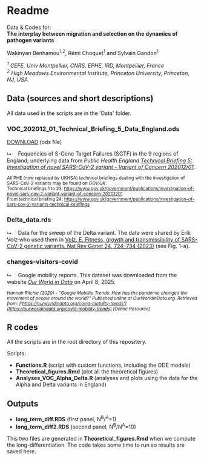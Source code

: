# Readme

Data & Codes for:<br>
**The interplay between migration and selection on the dynamics of pathogen variants**

Wakinyan Benhamou<sup>1,2</sup>, Rémi Choquet<sup>1</sup> and Sylvain Gandon<sup>1</sup>

*<sup>1</sup> CEFE, Univ Montpellier, CNRS, EPHE, IRD, Montpellier, France*<br>
*<sup>2</sup> High Meadows Environmental Institute, Princeton University, Princeton, NJ, USA*<br>

## Data (sources and short descriptions)

All data used in the scripts are in the 'Data' folder. 

### VOC_202012_01_Technical_Briefing_5_Data_England.ods

[DOWNLOAD](https://assets.publishing.service.gov.uk/government/uploads/system/uploads/attachment_data/file/957631/Variant_of_Concern_VOC_202012_01_Technical_Briefing_5_Data_England.ods) (ods file)

&#11169;&emsp; Fequencies of S-Gene Target Failures (SGTF) in the 9 regions of England; underlying data from *Public Health England* [*Technical Briefing 5: Investigation of novel SARS-CoV-2 variant - Variant of Concern 202012/01*](https://assets.publishing.service.gov.uk/government/uploads/system/uploads/attachment_data/file/959426/Variant_of_Concern_VOC_202012_01_Technical_Briefing_5.pdf).

<sub>All PHE (now  replaced by UKHSA) technical briefings dealing with the investigation of SARS-CoV-2 variants may be found on *GOV.UK*:</sub><br>
<sub>Technical briefings 1 to 23: https://www.gov.uk/government/publications/investigation-of-novel-sars-cov-2-variant-variant-of-concern-20201201</sub><br>
<sub>From technical briefing 24: https://www.gov.uk/government/publications/investigation-of-sars-cov-2-variants-technical-briefings</sub>

### Delta_data.rds

&#11169;&emsp; Data for the sweep of the Delta variant. The data were shared by Erik Volz who used them in [Volz, E. Fitness, growth and transmissibility of SARS-CoV-2 genetic variants. Nat Rev Genet 24, 724–734 (2023)](https://doi.org/10.1038/s41576-023-00610-z) (see Fig. 1-a).

### changes-visitors-covid

&#11169;&emsp; Google mobility reports. This dataset was downloaded from the website [*Our World in Data*](https://ourworldindata.org/covid-mobility-trends) on April 8, 2025.<br>

<sub>*Hannah Ritchie (2020) - “Google Mobility Trends: How has the pandemic changed the movement of people around the world?” Published online at OurWorldinData.org. Retrieved from: ['https://ourworldindata.org/covid-mobility-trends'](https://ourworldindata.org/covid-mobility-trends) [Online Resource]*</sub>

## R codes

All the scripts are in the root directory of this repositery.

Scripts:
- **Functions.R** (script with custom functions, including the ODE models)
- **Theoretical_figures.Rmd** (plot all the theoretical figures)
- **Analyses_VOC_Alpha_Delta.R** (analyses and plots using the data for the Alpha and Delta variants in England)

## Outputs

- **long_term_diff.RDS** (first panel, N<sup>B</sup>/<sup>A</sup>=1)
- **long_term_diff2.RDS** (second panel, N<sup>B</sup>/N<sup>A</sup>=10)

This two files are generated in **Theoretical_figures.Rmd** when we compute the long-differentiation. The code takes some time to run so results are saved here.
